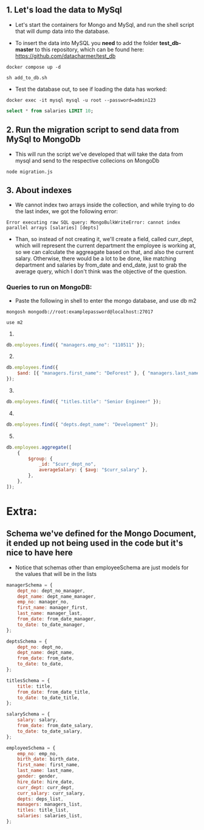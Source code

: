 ## 1. Let's load the data to MySql

-   Let's start the containers for Mongo and MySql, and run the shell script that will dump data into the database.

-   To insert the data into MySQL you **need** to add the folder **test_db-master** to this repository, which can be found here: https://github.com/datacharmer/test_db

```shell
docker compose up -d
```

```shell
sh add_to_db.sh
```

-   Test the database out, to see if loading the data has worked:

```shell
docker exec -it mysql mysql -u root --password=admin123
```

```sql
select * from salaries LIMIT 10;
```

## 2. Run the migration script to send data from MySql to MongoDb

-   This will run the script we've developed that will take the data from mysql and send to the respective collecions on MongoDb

```shell
node migration.js
```

## 3. About indexes

-   We cannot index two arrays inside the collection, and while trying to do the last index, we got the following error:

```shell
Error executing raw SQL query: MongoBulkWriteError: cannot index parallel arrays [salaries] [depts]
```

-   Than, so instead of not creating it, we'll create a field, called curr_dept, which will represent the current department the employee is working at, so we can calculate the aggreagate based on that, and also the current salary. Otherwise, there would be a lot to be done, like matching department and salaries by from_date and end_date, just to grab the average query, which I don't think was the objective of the question.

### Queries to run on MongoDB:

-   Paste the following in shell to enter the mongo database, and use db m2

```shell
mongosh mongodb://root:examplepassword@localhost:27017
```

```shell
use m2
```

1.

```javascript
db.employees.find({ "managers.emp_no": "110511" });
```

2.

```javascript
db.employees.find({
    $and: [{ "managers.first_name": "DeForest" }, { "managers.last_name": "Hagimont" }],
});
```

3.

```javascript
db.employees.find({ "titles.title": "Senior Engineer" });
```

4.

```javascript
db.employees.find({ "depts.dept_name": "Development" });
```

5.

```javascript
db.employees.aggregate([
    {
        $group: {
            _id: "$curr_dept_no",
            averageSalary: { $avg: "$curr_salary" },
        },
    },
]);
```

# Extra:

## Schema we've defined for the Mongo Document, it ended up not being used in the code but it's nice to have here

-   Notice that schemas other than employeeSchema are just models for the values that will be in the lists

```javascript
managerSchema = {
    dept_no: dept_no_manager,
    dept_name: dept_name_manager,
    emp_no: manager_no,
    first_name: manager_first,
    last_name: manager_last,
    from_date: from_date_manager,
    to_date: to_date_manager,
};

deptsSchema = {
    dept_no: dept_no,
    dept_name: dept_name,
    from_date: from_date,
    to_date: to_date,
};

titlesSchema = {
    title: title,
    from_date: from_date_title,
    to_date: to_date_title,
};

salarySchema = {
    salary: salary,
    from_date: from_date_salary,
    to_date: to_date_salary,
};

employeeSchema = {
    emp_no: emp_no,
    birth_date: birth_date,
    first_name: first_name,
    last_name: last_name,
    gender: gender,
    hire_date: hire_date,
    curr_dept: curr_dept,
    curr_salary: curr_salary,
    depts: deps_list,
    managers: managers_list,
    titles: title_list,
    salaries: salaries_list,
};
```
